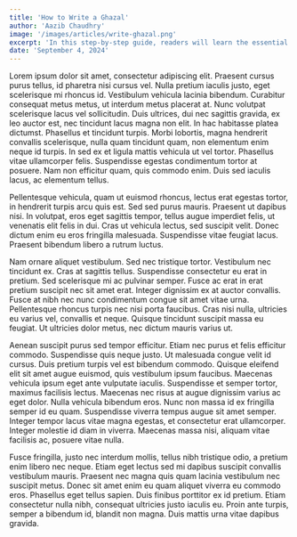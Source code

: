 ```yaml
---
title: 'How to Write a Ghazal'
author: 'Aazib Chaudhry'
image: '/images/articles/write-ghazal.png'
excerpt: 'In this step-by-step guide, readers will learn the essential elements of crafting a ghazal. The article breaks down the structure, rhyme scheme, and the unique requirements of the form, such as the radif (repeated refrain) and qafia (rhyme). It also discusses the thematic considerations central to the ghazal, encouraging writers to reflect on emotions like longing, spiritual reflection, or the paradoxes of love. Examples from classical and modern ghazals will be used to illustrate key points.'
date: 'September 4, 2024'
---
```


Lorem ipsum dolor sit amet, consectetur adipiscing elit. Praesent cursus purus tellus, id pharetra nisi cursus vel. Nulla pretium iaculis justo, eget scelerisque mi rhoncus id. Vestibulum vehicula lacinia bibendum. Curabitur consequat metus metus, ut interdum metus placerat at. Nunc volutpat scelerisque lacus vel sollicitudin. Duis ultrices, dui nec sagittis gravida, ex leo auctor est, nec tincidunt lacus magna non elit. In hac habitasse platea dictumst. Phasellus et tincidunt turpis. Morbi lobortis, magna hendrerit convallis scelerisque, nulla quam tincidunt quam, non elementum enim neque id turpis. In sed ex et ligula mattis vehicula ut vel tortor. Phasellus vitae ullamcorper felis. Suspendisse egestas condimentum tortor at posuere. Nam non efficitur quam, quis commodo enim. Duis sed iaculis lacus, ac elementum tellus.

Pellentesque vehicula, quam ut euismod rhoncus, lectus erat egestas tortor, in hendrerit turpis arcu quis est. Sed sed purus mauris. Praesent ut dapibus nisi. In volutpat, eros eget sagittis tempor, tellus augue imperdiet felis, ut venenatis elit felis in dui. Cras ut vehicula lectus, sed suscipit velit. Donec dictum enim eu eros fringilla malesuada. Suspendisse vitae feugiat lacus. Praesent bibendum libero a rutrum luctus.

Nam ornare aliquet vestibulum. Sed nec tristique tortor. Vestibulum nec tincidunt ex. Cras at sagittis tellus. Suspendisse consectetur eu erat in pretium. Sed scelerisque mi ac pulvinar semper. Fusce ac erat in erat pretium suscipit nec sit amet erat. Integer dignissim ex at auctor convallis. Fusce at nibh nec nunc condimentum congue sit amet vitae urna. Pellentesque rhoncus turpis nec nisi porta faucibus. Cras nisi nulla, ultricies eu varius vel, convallis et neque. Quisque tincidunt suscipit massa eu feugiat. Ut ultricies dolor metus, nec dictum mauris varius ut.

Aenean suscipit purus sed tempor efficitur. Etiam nec purus et felis efficitur commodo. Suspendisse quis neque justo. Ut malesuada congue velit id cursus. Duis pretium turpis vel est bibendum commodo. Quisque eleifend elit sit amet augue euismod, quis vestibulum ipsum faucibus. Maecenas vehicula ipsum eget ante vulputate iaculis. Suspendisse et semper tortor, maximus facilisis lectus. Maecenas nec risus at augue dignissim varius ac eget dolor. Nulla vehicula bibendum eros. Nunc non massa id ex fringilla semper id eu quam. Suspendisse viverra tempus augue sit amet semper. Integer tempor lacus vitae magna egestas, et consectetur erat ullamcorper. Integer molestie id diam in viverra. Maecenas massa nisi, aliquam vitae facilisis ac, posuere vitae nulla.

Fusce fringilla, justo nec interdum mollis, tellus nibh tristique odio, a pretium enim libero nec neque. Etiam eget lectus sed mi dapibus suscipit convallis vestibulum mauris. Praesent nec magna quis quam lacinia vestibulum nec suscipit metus. Donec sit amet enim eu quam aliquet viverra eu commodo eros. Phasellus eget tellus sapien. Duis finibus porttitor ex id pretium. Etiam consectetur nulla nibh, consequat ultricies justo iaculis eu. Proin ante turpis, semper a bibendum id, blandit non magna. Duis mattis urna vitae dapibus gravida.
